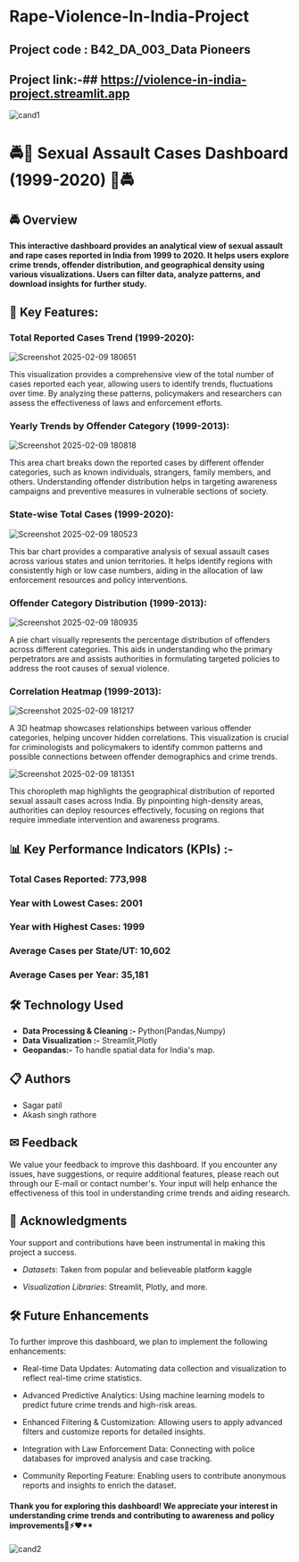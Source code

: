 # Rape-Violence-In-India-Project

## Project code : B42_DA_003_Data Pioneers ##
## Project link:-## https://violence-in-india-project.streamlit.app

![cand1](https://github.com/user-attachments/assets/6a48bb05-4a44-482e-9ca4-d65001838aaf)

# 🚔🔴 Sexual Assault Cases Dashboard (1999-2020) 🔴🚔


## 🚔 Overview
**This interactive dashboard provides an analytical view of sexual assault and rape cases reported in India from 1999 to 2020. It helps users explore crime trends, offender distribution, and geographical density using various visualizations. Users can filter data, analyze patterns, and download insights for further study.**


## 📌 Key Features: 
### Total Reported Cases Trend (1999-2020):
![Screenshot 2025-02-09 180651](https://github.com/user-attachments/assets/7c7aad1a-26d1-45cd-a826-0c9592a1f10a)



 This visualization provides a comprehensive view of the total number of cases reported each year, allowing users to identify trends, fluctuations over time. By analyzing these patterns, policymakers and researchers can assess the effectiveness of laws and enforcement efforts.

### Yearly Trends by Offender Category (1999-2013): 
![Screenshot 2025-02-09 180818](https://github.com/user-attachments/assets/80cc99d7-a935-4e70-bdca-55a1cb98d667)



This area chart breaks down the reported cases by different offender categories, such as known individuals, strangers, family members, and others. Understanding offender distribution helps in targeting awareness campaigns and preventive measures in vulnerable sections of society.

### State-wise Total Cases (1999-2020): 
![Screenshot 2025-02-09 180523](https://github.com/user-attachments/assets/071e96f2-f8db-4880-866d-e663853593c7)



This bar chart provides a comparative analysis of sexual assault cases across various states and union territories. It helps identify regions with consistently high or low case numbers, aiding in the allocation of law enforcement resources and policy interventions.

### Offender Category Distribution (1999-2013):
![Screenshot 2025-02-09 180935](https://github.com/user-attachments/assets/81deab4e-404f-42d6-b228-d1a99164baf5)




 A pie chart visually represents the percentage distribution of offenders across different categories. This aids in understanding who the primary perpetrators are and assists authorities in formulating targeted policies to address the root causes of sexual violence.

### Correlation Heatmap (1999-2013): 
![Screenshot 2025-02-09 181217](https://github.com/user-attachments/assets/4f5f92c8-2fb2-432b-803f-d98450feef86)



A 3D heatmap showcases relationships between various offender categories, helping uncover hidden correlations. This visualization is crucial for criminologists and policymakers to identify common patterns and possible connections between offender demographics and crime trends.

![Screenshot 2025-02-09 181351](https://github.com/user-attachments/assets/ba8f8ff4-77b9-4a73-9e0e-0a2f72b1a6c4)



This choropleth map highlights the geographical distribution of reported sexual assault cases across India. By pinpointing high-density areas, authorities can deploy resources effectively, focusing on regions that require immediate intervention and awareness programs.


## 📊 Key Performance Indicators (KPIs) :- 

### Total Cases Reported: 773,998

### Year with Lowest Cases: 2001

### Year with Highest Cases: 1999

### Average Cases per State/UT: 10,602

### Average Cases per Year: 35,181

## 🛠 Technology Used

- **Data Processing & Cleaning :-**  Python(Pandas,Numpy)
- **Data Visualization :-**  Streamlit,Plotly
- **Geopandas:-** To handle spatial data for India's map.


## 📋 Authors
- Sagar patil
- Akash singh rathore


## ✉ Feedback
We value your feedback to improve this dashboard. 
If you encounter any issues, have suggestions, or require additional features, please reach out through our E-mail or contact number's. Your input will help enhance the effectiveness of this tool in understanding crime trends and aiding research.


## 🤝 Acknowledgments
Your support and contributions have been instrumental in making this project a success.

- *Datasets*: Taken from popular and believeable platform kaggle

- *Visualization Libraries*: Streamlit, Plotly, and more.


## 🛠 Future Enhancements
To further improve this dashboard, we plan to implement the following enhancements:

- Real-time Data Updates: Automating data collection and visualization to reflect real-time crime statistics.

- Advanced Predictive Analytics: Using machine learning models to predict future crime trends and high-risk areas.

- Enhanced Filtering & Customization: Allowing users to apply advanced filters and customize reports for detailed insights.

- Integration with Law Enforcement Data: Connecting with police databases for improved analysis and case tracking.

- Community Reporting Feature: Enabling users to contribute anonymous reports and insights to enrich the dataset.

#### Thank you for exploring this dashboard! We appreciate your interest in understanding crime trends and contributing to awareness and policy improvements🚗⚡❤**

![cand2](https://github.com/user-attachments/assets/30f2e578-6811-4f6a-a63c-0c577963eafb)
